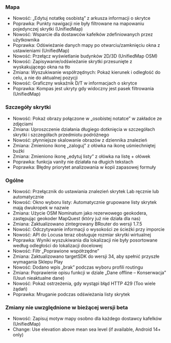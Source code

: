 ### Mapa
- Nowość: „Edytuj notatkę osobistą” z arkusza informacji o skrytce
- Poprawka: Punkty nawigacji nie były filtrowane na mapowaniu pojedynczej skrytki (UnifiedMap)
- Nowość: Wsparcie dla dostawców kafelków zdefiniowanych przez użytkownika
- Poprawka: Odświeżanie danych mapy po otwarciu/zamknięciu okna z ustawieniami (UnifiedMap)
- Nowość: Przełącz wyświetlanie budynków 2D/3D (UnifiedMap OSM)
- Nowość: Zapisywanie/odświeżanie skrytki przesunięte z wyskakującego okna na tło
- Zmiana: Wyszukiwanie współrzędnych: Pokaż kierunek i odległość do celu, a nie do aktualnej pozycji
- Nowość: Graficzny wskaźnik D/T w informacjach o skrytce
- Poprawka: Kompas jest ukryty gdy widoczny jest pasek filtrowania (UnifiedMap)

### Szczegóły skrytki
- Nowość: Pokaż obrazy połączone w „osobistej notatce” w zakładce ze zdjęciami
- Zmiana: Uproszczenie działania długiego dotknięcia w szczegółach skrytki i szczegółach przedmiotu podróżnego
- Nowość: płynniejsze skalowanie obrazów z dziennika znalezień
- Zmiana: Zmieniono ikonę „zaloguj” z ołówka na ikonę uśmiechniętej buźki
- Zmiana: Zmieniono ikonę „edytuj listy” z ołówka na listę + ołówek
- Poprawka: funkcja vanity nie działała na długich tekstach
- Poprawka: Błędny priorytet analizowania w kopii zapasowej formuły

### Ogólne
- Nowość: Przełącznik do ustawiania znalezień skrytek Lab ręcznie lub automatycznie
- Nowość: Okno wyboru listy: Automatycznie grupowane listy skrytek mają dwukropek w nazwie
- Zmiana: Użycie OSM Nominatum jako rezerwowego geokodera, zastępując geokoder MapQuest (który już nie działa dla nas)
- Zmiana: Zaktualizowano zintegrowany BRouter do wersji 1.7.5
- Nowość: Odczytywanie informacji o wysokości ze ścieżki przy imporcie
- Nowość: API do Locusa teraz obsługuje rozmiar skrytki wirtualnej
- Poprawka: Wyniki wyszukiwania dla lokalizacji nie były posortowane według odległości do lokalizacji docelowej
- Nowość: Filtr „Poprawione współrzędne”
- Zmiana: Zaktualizowano targetSDK do wersji 34, aby spełnić przyszłe wymagania Sklepu Play
- Nowość: Dodano wpis „brak” podczas wyboru profili routingu
- Zmiana: Poprawienie opisu funkcji w dziale „Dane offline – Konserwacja” (Usuń nieaktualne dane)
- Nowość: Pokaż ostrzeżenia, gdy wystąpi błąd HTTP 429 (Too wiele żądań)
- Poprawka: Mruganie podczas odświeżania listy skrytek

### Zmiany nie uwzględnione w bieżącej wersji beta
- Nowość: Zapisuj motyw mapy osobno dla każdego dostawcy kafelków (UnifiedMap)
- Change: Use elevation above mean sea level (if available, Android 14+ only)
